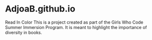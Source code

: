 # AdjoaB.github.io
Read In Color 
This is a project created as part of the Girls Who Code Summer Immersion Program. It is meant to highlight the importance of diversity in books.
